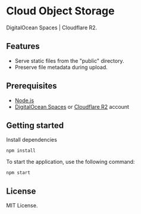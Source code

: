 # Cloud Object Storage

 DigitalOcean Spaces | Cloudflare R2. 
 
## Features

- Serve static files from the "public" directory.
- Preserve file metadata during upload.

## Prerequisites

- [Node.js](https://nodejs.org/en)
- [DigitalOcean Spaces](https://docs.digitalocean.com/products/spaces/) or [Cloudflare R2](https://developers.cloudflare.com/r2/) account

## Getting started

Install dependencies

```
npm install
```

To start the application, use the following command:

```
npm start
```

## License

MIT License.
